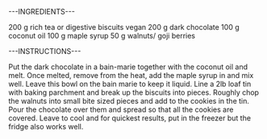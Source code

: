 ---INGREDIENTS---

200 g rich tea or digestive biscuits vegan
200 g dark chocolate
100 g coconut oil
100 g maple syrup
50 g walnuts/ goji berries

---INSTRUCTIONS---

Put the dark chocolate in a bain-marie together with the coconut oil and melt. Once melted, remove from the heat, add the maple syrup in and mix well. Leave this bowl on the bain marie to keep it liquid.
Line a 2lb loaf tin with baking parchment and break up the biscuits into pieces.
Roughly chop the walnuts into small bite sized pieces and add to the cookies in the tin. Pour the chocolate over them and spread so that all the cookies are covered.
Leave to cool and for quickest results, put in the freezer but the fridge also works well.
